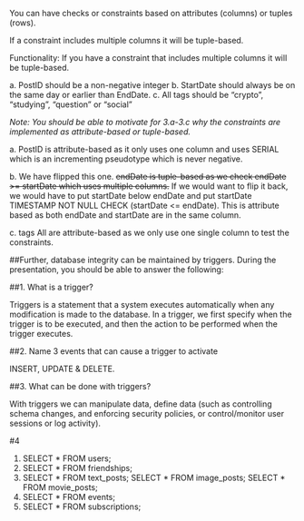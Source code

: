 You can have checks or constraints 
based on attributes (columns) or tuples (rows).

If a constraint includes multiple columns it will be tuple-based.

Functionality: If you have a constraint that includes multiple columns
it will be tuple-based.

a. PostID should be a non-negative integer
b. StartDate should always be on the same day or earlier than EndDate.
c. All tags should be “crypto”, “studying”, “question” or “social”

*Note: You should be able to motivate for 3.a-3.c why the constraints are implemented as
attribute-based or tuple-based.*

a. PostID is attribute-based as it only uses one column and uses SERIAL 
which is an incrementing pseudotype which is never negative.

b. We have flipped this one. ~~endDate is tuple-based as we check 
endDate >= startDate which uses multiple columns.~~
If we would want to flip it back, we would have to put startDate below endDate and put
startDate TIMESTAMP NOT NULL CHECK (startDate \<= endDate).
This is attribute based as both endDate and startDate are in the same column.

c. tags All are attribute-based as we only use one single column to test the constraints.

##Further, database integrity can be maintained by triggers. During the presentation, you should
be able to answer the following:

##1. What is a trigger?

Triggers is a statement that a system executes automatically when any modification
is made to the database. In a trigger, we first specify when the trigger is to be 
executed, and then the action to be performed when the trigger executes.

##2. Name 3 events that can cause a trigger to activate

INSERT, UPDATE & DELETE.


##3. What can be done with triggers?

With triggers we can manipulate data, define data (such as controlling schema
changes, and enforcing security policies, or control/monitor user sessions
or log activity).

#4
1.  SELECT * FROM users;
2.  SELECT * FROM friendships;
3.  SELECT * FROM text_posts;
    SELECT * FROM image_posts;
    SELECT * FROM movie_posts;
4.  SELECT * FROM events;
5.  SELECT * FROM subscriptions;
